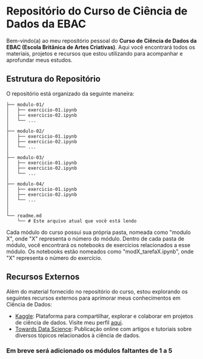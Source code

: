 # Repositório do Curso de Ciência de Dados da EBAC

Bem-vindo(a) ao meu repositório pessoal do **Curso de Ciência de Dados da EBAC (Escola Britânica de Artes Criativas)**. Aqui você encontrará todos os materiais, projetos e recursos que estou utilizando para acompanhar e aprofundar meus estudos.

## Estrutura do Repositório

O repositório está organizado da seguinte maneira:

```
├── modulo-01/
│   ├── exercicio-01.ipynb
│   ├── exercicio-02.ipynb
│   └── ...
│
├── modulo-02/
│   ├── exercicio-01.ipynb
│   ├── exercicio-02.ipynb
│   └── ...
│
├── modulo-03/
│   ├── exercicio-01.ipynb
│   ├── exercicio-02.ipynb
│   └── ...
│
├── modulo-04/
│   ├── exercicio-01.ipynb
│   ├── exercicio-02.ipynb
│   └── ...
│
│
└── readme.md
    └── # Este arquivo atual que você está lendo
```

Cada módulo do curso possui sua própria pasta, nomeada como "modulo X", onde "X" representa o número do módulo. Dentro de cada pasta de módulo, você encontrará os notebooks de exercícios relacionados a esse módulo. Os notebooks estão nomeados como "modX_tarefaX.ipynb", onde "X" representa o número do exercício.

## Recursos Externos

Além do material fornecido no repositório do curso, estou explorando os seguintes recursos externos para aprimorar meus conhecimentos em Ciência de Dados:

- [Kaggle](https://www.kaggle.com/): Plataforma para compartilhar, explorar e colaborar em projetos de ciência de dados. Visite meu perfil [aqui](https://www.kaggle.com/senhoreko).
- [Towards Data Science](https://towardsdatascience.com/): Publicação online com artigos e tutoriais sobre diversos tópicos relacionados à ciência de dados.




### Em breve será adicionado os módulos faltantes de 1 a 5
